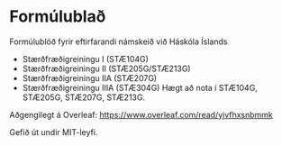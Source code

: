 # Formúlublað 

Formúlublöð fyrir eftirfarandi námskeið við Háskóla Íslands

* Stærðfræðigreiningu I (STÆ104G)
* Stærðfræðigreiningu II (STÆ205G/STÆ213G)
* Stærðfræðigreiningu IIA (STÆ207G)
* Stærðfræðigreiningu IIIA (STÆ304G)
Hægt að nota í STÆ104G, STÆ205G, STÆ207G, STÆ213G.

Aðgengilegt á Overleaf: https://www.overleaf.com/read/yjvfhxsnbmmk

Gefið út undir MIT-leyfi.
